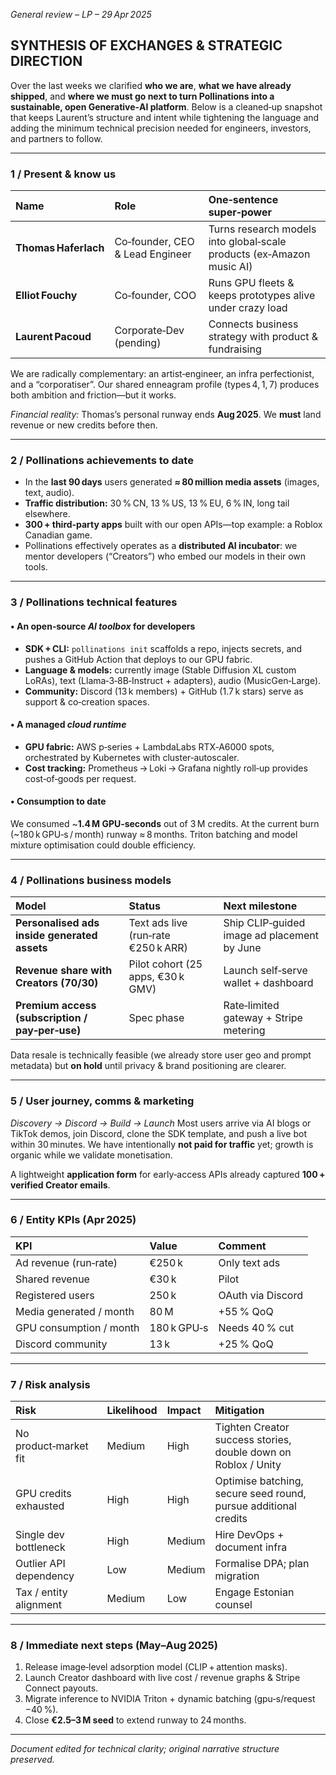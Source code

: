 *General review – LP – 29 Apr 2025*

## SYNTHESIS OF EXCHANGES & STRATEGIC DIRECTION

Over the last weeks we clarified **who we are**, **what we have already shipped**, and **where we must go next to turn Pollinations into a sustainable, open Generative‑AI platform**. Below is a cleaned‑up snapshot that keeps Laurent’s structure and intent while tightening the language and adding the minimum technical precision needed for engineers, investors, and partners to follow.

---

### 1 / Present & know us

| Name | Role | One‑sentence super‑power |
| :---- | :---- | :---- |
| **Thomas Haferlach** | Co‑founder, CEO & Lead Engineer | Turns research models into global‑scale products (ex‑Amazon music AI) |
| **Elliot Fouchy** | Co‑founder, COO | Runs GPU fleets & keeps prototypes alive under crazy load |
| **Laurent Pacoud** | Corporate‑Dev (pending) | Connects business strategy with product & fundraising |

We are radically complementary: an artist‑engineer, an infra perfectionist, and a “corporatiser”. Our shared enneagram profile (types 4, 1, 7) produces both ambition and friction—but it works.

*Financial reality:* Thomas’s personal runway ends **Aug 2025**. We **must** land revenue or new credits before then.

---

### 2 / Pollinations achievements to date

* In the **last 90 days** users generated **≈ 80 million media assets** (images, text, audio).  
* **Traffic distribution:** 30 % CN, 13 % US, 13 % EU, 6 % IN, long tail elsewhere.  
* **300 + third‑party apps** built with our open APIs—top example: a Roblox Canadian game.  
* Pollinations effectively operates as a **distributed AI incubator**: we mentor developers (“Creators”) who embed our models in their own tools.

---

### 3 / Pollinations technical features

#### • An open‑source *AI toolbox* for developers

* **SDK + CLI:** `pollinations init` scaffolds a repo, injects secrets, and pushes a GitHub Action that deploys to our GPU fabric.  
* **Language & models:** currently image (Stable Diffusion XL custom LoRAs), text (Llama‑3‑8B‑Instruct \+ adapters), audio (MusicGen‑Large).  
* **Community:** Discord (13 k members) \+ GitHub (1.7 k stars) serve as support & co‑creation spaces.

#### • A managed *cloud runtime*

* **GPU fabric:** AWS p‑series \+ LambdaLabs RTX‑A6000 spots, orchestrated by Kubernetes with cluster‑autoscaler.  
* **Cost tracking:** Prometheus → Loki → Grafana nightly roll‑up provides cost‑of‑goods per request.

#### • Consumption to date

We consumed \~**1.4 M GPU‑seconds** out of 3 M credits. At the current burn (\~180 k GPU‑s / month) runway ≈ 8 months. Triton batching and model mixture optimisation could double efficiency.

---

### 4 / Pollinations business models

| Model | Status | Next milestone |
| :---- | :---- | :---- |
| **Personalised ads inside generated assets** | Text ads live (run‑rate €250 k ARR) | Ship CLIP‑guided image ad placement by June |
| **Revenue share with Creators (70/30)** | Pilot cohort (25 apps, €30 k GMV) | Launch self‑serve wallet \+ dashboard |
| **Premium access (subscription / pay‑per‑use)** | Spec phase | Rate‑limited gateway \+ Stripe metering |

Data resale is technically feasible (we already store user geo and prompt metadata) but **on hold** until privacy & brand positioning are clearer.

---

### 5 / User journey, comms & marketing

*Discovery → Discord → Build → Launch* Most users arrive via AI blogs or TikTok demos, join Discord, clone the SDK template, and push a live bot within 30 minutes. We have intentionally **not paid for traffic** yet; growth is organic while we validate monetisation.

A lightweight **application form** for early‑access APIs already captured **100 + verified Creator emails**.

---

### 6 / Entity KPIs (Apr 2025)

| KPI | Value | Comment |
| :---- | :---- | :---- |
| Ad revenue (run‑rate) | €250 k | Only text ads |
| Shared revenue | €30 k | Pilot |
| Registered users | 250 k | OAuth via Discord |
| Media generated / month | 80 M | \+55 % QoQ |
| GPU consumption / month | 180 k GPU‑s | Needs 40 % cut |
| Discord community | 13 k | \+25 % QoQ |

---

### 7 / Risk analysis

| Risk | Likelihood | Impact | Mitigation |
| :---- | :---- | :---- | :---- |
| No product‑market fit | Medium | High | Tighten Creator success stories, double down on Roblox / Unity |
| GPU credits exhausted | High | High | Optimise batching, secure seed round, pursue additional credits |
| Single dev bottleneck | High | Medium | Hire DevOps \+ document infra |
| Outlier API dependency | Low | Medium | Formalise DPA; plan migration |
| Tax / entity alignment | Medium | Low | Engage Estonian counsel |

---

### 8 / Immediate next steps (May–Aug 2025)

1. Release image‑level adsorption model (CLIP + attention masks).  
2. Launch Creator dashboard with live cost / revenue graphs & Stripe Connect payouts.  
3. Migrate inference to NVIDIA Triton \+ dynamic batching (gpu‑s/request −40 %).  
4. Close **€2.5–3 M seed** to extend runway to 24 months.

---

*Document edited for technical clarity; original narrative structure preserved.*  
